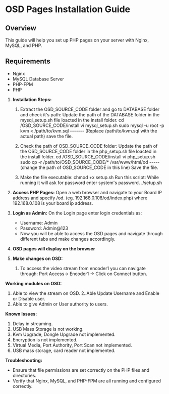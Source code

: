 # OSD Pages Installation Guide

## Overview
This guide will help you set up PHP pages on your server with Nginx, MySQL, and PHP.

## Requirements
- Nginx
- MySQL Database Server
- PHP-FPM
- PHP

1. **Installation Steps:**
    1. Extract the OSD_SOURCE_CODE folder and go to DATABASE folder and check it's path:
        Update the path of the DATABASE folder in the mysql_setup.sh file loacted in the install folder.
        cd /OSD_SOURCE_CODE/install
        vi mysql_setup.sh
        sudo mysql -u root -p kvm < /path/to/kvm.sql             ------- (Replace /path/to/kvm.sql with the actual path)
        save the file.

    2. Check the path of OSD_SOURCE_CODE folder:
        Update the path of the OSD_SOURCE_CODE folder in the php_setup.sh file loacted in the install folder.
        cd /OSD_SOURCE_CODE/install
        vi php_setup.sh 
        sudo cp -r /path/to/OSD_SOURCE_CODE/* /var/www/html/od        -----(change the path of OSD_SOURCE_CODE in this line)
        Save the file.

    3. Make the file executable:
        chmod +x setup.sh
        Run this script: While running it will ask for password enter system's password.
        ./setup.sh

2. **Access PHP Pages:**
   Open a web browser and navigate to your Board IP address and specify /od.
   (eg. 192.168.0.108/od/index.php)   where 192.168.0.108 is your board ip address.

3. **Login as Admin:**
   On the Login page enter login credentials as:
    - Username: Admin
    - Password: Admin@123
    - Now you will be able to access the OSD pages and navigate through different tabs and make changes accordingly.

4. **OSD pages will display on the browser**

5. **Make changes on OSD:**
    1. To access the video stream from encoder1 you can navigate through:
    Port Access-> Encoder1 -> Click on Connect button.

**Working modules on OSD:**
  
   1. Able to view the stream on OSD.
   2..Able Update Username and Enable or Disable user.
   3. Able to give Admin or User authority to users.

**Known Issues:**
   
   1. Delay in streaming.
   2. USB Mass Storage is not working.
   3. Kvm Upgrade, Dongle Upgrade not implemented.
   4. Encryption is not implemented.
   5. Virtual Media, Port Authority, Port Scan not implemented.
   6. USB mass storage, card reader not implemented.

**Troubleshooting:**
- Ensure that file permissions are set correctly on the PHP files and directories.
- Verify that Nginx, MySQL, and PHP-FPM are all running and configured correctly.

